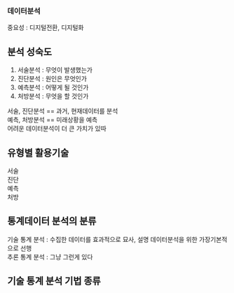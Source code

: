 ### 데이터분석
중요성 : 디지털전환, 디지털화
## 분석 성숙도
1. 서술분석 : 무엇이 발생했는가
2. 진단분석 : 원인은 무엇인가
3. 예측분석 : 어떻게 될 것인가
4. 처방분석 : 무엇을 할 것인가

서술, 진단분석 == 과거, 현재데이터를 분석  
예측, 처방분석 == 미래상황을 예측  
어려운 데이터분석이 더 큰 가치가 있따  

## 유형별 활용기술   
서술  
진단  
예측  
처방  

## 통계데이터 분석의 분류  
기술 통계 분석 : 수집한 데이터를 효과적으로 묘사,  설명 데이터분석을 위한 가장기본적으로 선행  
추론 통계 분석 : 그냥 그런게 있다  

## 기술 통계 분석 기법 종류 
